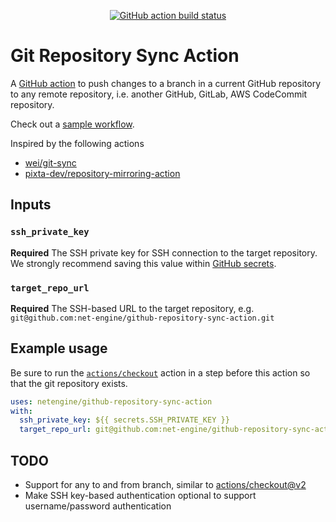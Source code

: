 <p align="center">
  <a href="https://github.com/net-engine/github-repository-sync-action"><img alt="GitHub action build status" src="https://github.com/net-engine/github-repository-sync-action/workflows/build-test/badge.svg"></a>
</p>

# Git Repository Sync Action

A [GitHub action](https://github.com/features/actions) to push changes to a branch in a current GitHub repository to any remote repository, i.e. another GitHub, GitLab, AWS CodeCommit repository.

Check out a [sample workflow](https://github.com/net-engine/github-repository-sync-action/blob/master/.github/workflows/test.yml).

Inspired by the following actions

* [wei/git-sync](https://github.com/wei/git-sync)
* [pixta-dev/repository-mirroring-action](https://github.com/pixta-dev/repository-mirroring-action)

## Inputs

### `ssh_private_key`

**Required** The SSH private key for SSH connection to the target repository. We strongly recommend saving this value within [GitHub secrets](https://help.github.com/en/actions/configuring-and-managing-workflows/creating-and-storing-encrypted-secrets).

### `target_repo_url`

**Required** The SSH-based URL to the target repository, e.g. `git@github.com:net-engine/github-repository-sync-action.git`

## Example usage

Be sure to run the [`actions/checkout`](https://github.com/actions/checkout) action in a step before
this action so that the git repository exists.

```yaml
uses: netengine/github-repository-sync-action
with:
  ssh_private_key: ${{ secrets.SSH_PRIVATE_KEY }}
  target_repo_url: git@github.com:net-engine/github-repository-sync-action-test.git
```

## TODO

* Support for any to and from branch, similar to [actions/checkout@v2](https://github.com/actions/checkout)
* Make SSH key-based authentication optional to support username/password authentication
